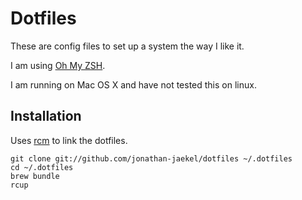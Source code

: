 # Dotfiles

These are config files to set up a system the way I like it.

I am using [Oh My ZSH](https://github.com/robbyrussell/oh-my-zsh).

I am running on Mac OS X and have not tested this on linux.


## Installation

Uses [rcm](https://github.com/thoughtbot/rcm) to link the dotfiles.

```terminal
git clone git://github.com/jonathan-jaekel/dotfiles ~/.dotfiles
cd ~/.dotfiles
brew bundle
rcup
```
